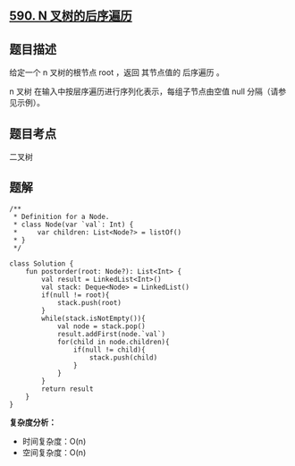 ## [590. N 叉树的后序遍历](https://leetcode.cn/problems/n-ary-tree-postorder-traversal/description/)

## 题目描述

给定一个 n 叉树的根节点 root ，返回 其节点值的 后序遍历 。

n 叉树 在输入中按层序遍历进行序列化表示，每组子节点由空值 null 分隔（请参见示例）。

## 题目考点

二叉树

## 题解
 
```
/**
 * Definition for a Node.
 * class Node(var `val`: Int) {
 *     var children: List<Node?> = listOf()
 * }
 */

class Solution {
    fun postorder(root: Node?): List<Int> {
        val result = LinkedList<Int>()
        val stack: Deque<Node> = LinkedList()
        if(null != root){
            stack.push(root)
        }
        while(stack.isNotEmpty()){
            val node = stack.pop()
            result.addFirst(node.`val`)
            for(child in node.children){
                if(null != child){
                    stack.push(child)
                }
            }
        }
        return result
    }
}
```

**复杂度分析：**

- 时间复杂度：O(n)
- 空间复杂度：O(n) 
